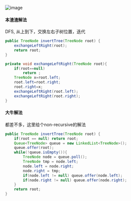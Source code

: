 ![image](http://ww1.sinaimg.cn/large/005CRBrHjw1f9gzfb58yaj30w30c0q40.jpg)

#### 本渣渣解法
DFS, 从上到下，交换左右子树位置，迭代
```Java
public TreeNode invertTree(TreeNode root) {
    exchangeLeftRight(root);
    return root;
}

private void exchangeLeftRight(TreeNode root){
    if(root==null)
        return ;
    TreeNode x=root.left;
    root.left=root.right;
    root.right=x;
    exchangeLeftRight(root.left);
    exchangeLeftRight(root.right);
}
```

#### 大牛解法
都差不多，这里给个non-recursive的解法
```Java
public TreeNode invertTree(TreeNode root) {
    if(root == null) return root;
    Queue<TreeNode> queue = new LinkedList<TreeNode>();
    queue.offer(root);
    while(!queue.isEmpty()){
        TreeNode node = queue.poll();
        TreeNode tmp = node.left;
        node.left = node.right;
        node.right = tmp;
        if(node.left != null) queue.offer(node.left);
        if(node.right != null) queue.offer(node.right);
    }
    return root;
}
```